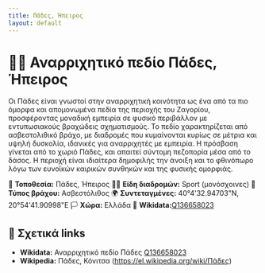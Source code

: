 ```yaml
---
title: Πάδες, Ήπειρος
layout: default
---
```


# 🧗‍♀️ Αναρριχητικό πεδίο Πάδες, Ήπειρος

Οι Πάδες είναι γνωστοί στην αναρριχητική κοινότητα ως ένα από τα πιο όμορφα και απομονωμένα πεδία της περιοχής του Ζαγορίου, προσφέροντας μοναδική εμπειρία σε φυσικό περιβάλλον με εντυπωσιακούς βραχώδεις σχηματισμούς.
Το πεδίο χαρακτηρίζεται από ασβεστολιθικό βράχο, με διαδρομές που κυμαίνονται κυρίως σε μέτρια και υψηλή δυσκολία, ιδανικές για αναρριχητές με εμπειρία. Η πρόσβαση γίνεται από το χωριό Πάδες, και απαιτεί σύντομη πεζοπορία μέσα από το δάσος. Η περιοχή είναι ιδιαίτερα δημοφιλής την άνοιξη και το φθινόπωρο λόγω των ευνοϊκών καιρικών συνθηκών και της φυσικής ομορφιάς.

📍 **Τοποθεσία:** Πάδες, Ήπειρος 
🧗‍♀️ **Είδη διαδρομών:** Sport (μονόσχοινες) 
🧱 **Τύπος βράχου:** Ασβεστόλιθος 
🌍 **Συντεταγμένες:** 40°4'32.94703"N, 20°54'41.90998"E
🏳️ **Χώρα:**  Ελλάδα
🔗 **Wikidata:**[Q136658023](https://www.wikidata.org/wiki/Q136658023)


## 🔗 Σχετικά links

- **Wikidata:** Αναρριχητικό πεδίο Πάδες [Q136658023](https://www.wikidata.org/wiki/Q136658023)
- **Wikipedia:** Πάδες, Κόνιτσα (https://el.wikipedia.org/wiki/Πάδες)
